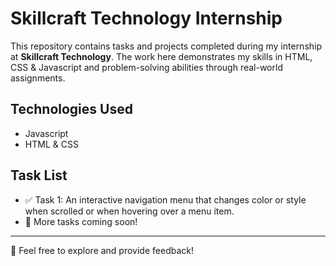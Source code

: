 # Skillcraft Technology Internship  
This repository contains tasks and projects completed during my internship at **Skillcraft Technology**. The work here demonstrates my skills in HTML, CSS & Javascript and problem-solving abilities through real-world assignments.  

## Technologies Used     
- Javascript
- HTML & CSS  

## Task List  
- ✅ Task 1: An interactive navigation menu that changes color or style when scrolled or when hovering over a menu item.
- 📌 More tasks coming soon!  

  
---
🌟 Feel free to explore and provide feedback!
